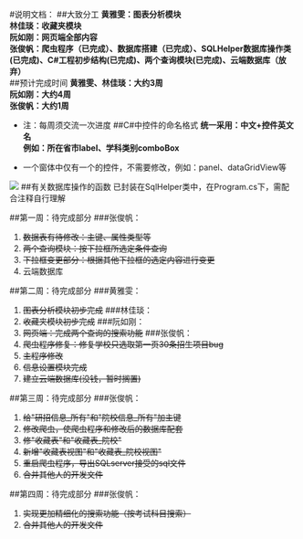 #说明文档：
##大致分工
**黄雅雯：图表分析模块**  
**林佳琰：收藏夹模块**  
**阮如刚：网页端全部内容**  
**张俊帆：爬虫程序（已完成）、数据库搭建（已完成）、SQLHelper数据库操作类(已完成)、C#工程初步结构(已完成)、两个查询模块(已完成)、云端数据库（放弃）**  
##预计完成时间
**黄雅雯、林佳琰：大约3周**  
**阮如刚：大约4周**  
**张俊帆：大约1周**   
 
- 注：每周须交流一次进度
##C#中控件的命名格式
**统一采用：中文+控件英文名**  
**例如：所在省市label、学科类别comboBox**  

- 一个窗体中仅有一个的控件，不需要修改，例如：panel、dataGridView等  

![](https://i.postimg.cc/wT7nW0JS/20190404140533.png)
##有关数据库操作的函数
已封装在SqlHelper类中，在Program.cs下，需配合注释自行理解

##第一周：待完成部分
###张俊帆：
1. <s>数据表有待修改：主键、属性类型等</s>
2. <s>两个查询模块：按下拉框所选定条件查询</s>
3. <s>下拉框变更部分：根据其他下拉框的选定内容进行变更</s>
4. 云端数据库

##第二周：待完成部分
###黄雅雯：
1. <s>图表分析模块初步完成</s>
###林佳琰：
1. <s>收藏夹模块初步完成</s>
###阮如刚：
1. <s>网页端：完成两个查询的搜索功能</s>
###张俊帆：
1. <s>爬虫程序修复：修复学校只选取第一页30条招生项目bug</s>
2. <s>主程序修改</s>
3. <s>信息设置模块完成</s>
4. <s>建立云端数据库(没钱，暂时搁置)</s>

##第三周：待完成部分
###张俊帆：
1. <s>给"研招信息_所有"和"院校信息_所有"加主键</s>
2. <s>修改爬虫，使爬虫程序和修改后的数据库配套</s>
3. <s>修"收藏表"和"收藏表_院校"</s>
4. <s>新增"收藏表视图"和"收藏表_院校视图"</s>
5. <s>重启爬虫程序，导出SQLserver接受的sql文件</s>
6. <s>合并其他人的开发文件</s>

##第四周：待完成部分
###张俊帆：
1. <s>实现更加精细化的搜索功能（按考试科目搜索）</s>
2. <s>合并其他人的开发文件</s>